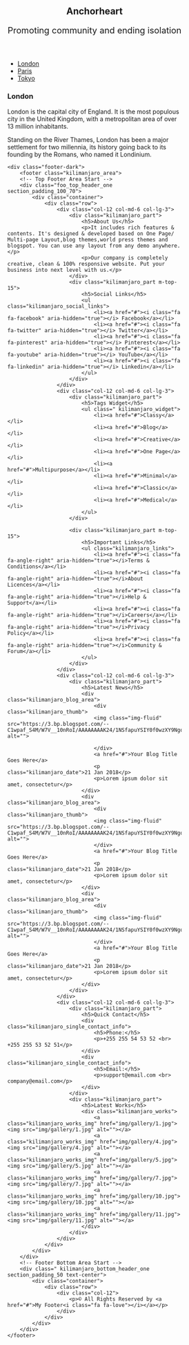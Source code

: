 <!DOCTYPE html>
<html lang="en">
<head>
<link href="//maxcdn.bootstrapcdn.com/bootstrap/4.1.1/css/bootstrap.min.css" rel="stylesheet" id="bootstrap-css">
<script src="//maxcdn.bootstrapcdn.com/bootstrap/4.1.1/js/bootstrap.min.js"></script>
<script src="//cdnjs.cloudflare.com/ajax/libs/jquery/3.2.1/jquery.min.js"></script>
<title>Anchorheart</title>
<meta charset="utf-8">
<meta name="viewport" content="width=device-width, initial-scale=1">
<style>
* {
  box-sizing: border-box;
}

body {
  font-family: Arial, Helvetica, sans-serif;
}

/* Style the header */
header {
  background-color: #666;
  padding: 30px;
  text-align: center;
  font-size: 35px;
  color: white;
}

/* Create two columns/boxes that floats next to each other */
nav {
  float: left;
  width: 30%;
  height: 300px; /* only for demonstration, should be removed */
  background: #ccc;
  padding: 20px;
}

/*style the list in the footer*/
nav2 {
  text-align: center;
  width: 500%;
  height: 200px; /* only for demonstration, should be removed */
  background: ;
  padding: 20px;
}

/* Style the list inside the menu */
nav ul {
  list-style-type: none;
  padding: 0;
}

article {
  float: left;
  padding: 20px;
  width: 70%;
  background-color: #f1f1f1;
  height: 300px; /* only for demonstration, should be removed */
}

/* Clear floats after the columns */
section::after {
  content: "";
  display: table;
  clear: both;
}

/* Responsive layout - makes the two columns/boxes stack on top of each other instead of next to each other, on small screens */
@media (max-width: 600px) {
  nav, article {
    width: 100%;
    height: auto;
  }
}
</style>
</head>
<body>

<header>
  <h2>Anchorheart</h2>
  <p style="text-align: center; font-size: 20px">Promoting community and ending isolation</p>
</header>

<section>
  <nav>
    <ul>
      <li><a href="#">London</a></li>
      <li><a href="#">Paris</a></li>
      <li><a href="#">Tokyo</a></li>
    </ul>
  </nav>
  
  <article>
    <h1>London</h1>
    <p>London is the capital city of England. It is the most populous city in the  United Kingdom, with a metropolitan area of over 13 million inhabitants.</p>
    <p>Standing on the River Thames, London has been a major settlement for two millennia, its history going back to its founding by the Romans, who named it Londinium.</p>
  </article>
</section>

    <div class="footer-dark">
        <footer class="kilimanjaro_area">
        <!-- Top Footer Area Start -->
        <div class="foo_top_header_one section_padding_100_70">
            <div class="container">
                <div class="row">
                    <div class="col-12 col-md-6 col-lg-3">
                        <div class="kilimanjaro_part">
                            <h5>About Us</h5>
                            <p>It includes rich features & contents. It's designed & developed based on One Page/ Multi-page Layout,blog themes,world press themes and blogspot. You can use any layout from any demo anywhere.</p>
                            <p>Our company is completely creative, clean & 100% responsive website. Put your business into next level with us.</p>
                        </div>
                        <div class="kilimanjaro_part m-top-15">
                            <h5>Social Links</h5>
                            <ul class="kilimanjaro_social_links">
                                <li><a href="#"><i class="fa fa-facebook" aria-hidden="true"></i> Facebook</a></li>
                                <li><a href="#"><i class="fa fa-twitter" aria-hidden="true"></i> Twitter</a></li>
                                <li><a href="#"><i class="fa fa-pinterest" aria-hidden="true"></i> Pinterest</a></li>
                                <li><a href="#"><i class="fa fa-youtube" aria-hidden="true"></i> YouTube</a></li>
                                <li><a href="#"><i class="fa fa-linkedin" aria-hidden="true"></i> Linkedin</a></li>
                            </ul>
                        </div>
                    </div>
                    <div class="col-12 col-md-6 col-lg-3">
                        <div class="kilimanjaro_part">
                            <h5>Tags Widget</h5>
                            <ul class=" kilimanjaro_widget">
                                <li><a href="#">Classy</a></li>
                                <li><a href="#">Blog</a></li>
                                <li><a href="#">Creative</a></li>
                                <li><a href="#">One Page</a></li>
                                <li><a href="#">Multipurpose</a></li>
                                <li><a href="#">Minimal</a></li>
                                <li><a href="#">Classic</a></li>
                                <li><a href="#">Medical</a></li>
                            </ul>
                        </div>

                        <div class="kilimanjaro_part m-top-15">
                            <h5>Important Links</h5>
                            <ul class="kilimanjaro_links">
                                <li><a href="#"><i class="fa fa-angle-right" aria-hidden="true"></i>Terms & Conditions</a></li>
                                <li><a href="#"><i class="fa fa-angle-right" aria-hidden="true"></i>About Licences</a></li>
                                <li><a href="#"><i class="fa fa-angle-right" aria-hidden="true"></i>Help & Support</a></li>
                                <li><a href="#"><i class="fa fa-angle-right" aria-hidden="true"></i>Careers</a></li>
                                <li><a href="#"><i class="fa fa-angle-right" aria-hidden="true"></i>Privacy Policy</a></li>
                                <li><a href="#"><i class="fa fa-angle-right" aria-hidden="true"></i>Community & Forum</a></li>
                            </ul>
                        </div>
                    </div>
                    <div class="col-12 col-md-6 col-lg-3">
                        <div class="kilimanjaro_part">
                            <h5>Latest News</h5>
                            <div class="kilimanjaro_blog_area">
                                <div class="kilimanjaro_thumb">
								<img class="img-fluid" src="https://3.bp.blogspot.com/--C1wpaf_S4M/W7V__10nRoI/AAAAAAAAK24/1NSfapuYSIY0f0wzXY9NgoH0FjQLT07YACKgBGAs/s1600/maxresdefault.jpg" alt="">

                                </div>
                                <a href="#">Your Blog Title Goes Here</a>
                                <p class="kilimanjaro_date">21 Jan 2018</p>
                                <p>Lorem ipsum dolor sit amet, consectetur</p>
                            </div>
                            <div class="kilimanjaro_blog_area">
                                <div class="kilimanjaro_thumb">
								<img class="img-fluid" src="https://3.bp.blogspot.com/--C1wpaf_S4M/W7V__10nRoI/AAAAAAAAK24/1NSfapuYSIY0f0wzXY9NgoH0FjQLT07YACKgBGAs/s1600/maxresdefault.jpg" alt="">
                                </div>
                                <a href="#">Your Blog Title Goes Here</a>
                                <p class="kilimanjaro_date">21 Jan 2018</p>
                                <p>Lorem ipsum dolor sit amet, consectetur</p>
                            </div>
                            <div class="kilimanjaro_blog_area">
                                <div class="kilimanjaro_thumb">
								<img class="img-fluid" src="https://3.bp.blogspot.com/--C1wpaf_S4M/W7V__10nRoI/AAAAAAAAK24/1NSfapuYSIY0f0wzXY9NgoH0FjQLT07YACKgBGAs/s1600/maxresdefault.jpg" alt="">
                                </div>
                                <a href="#">Your Blog Title Goes Here</a>
                                <p class="kilimanjaro_date">21 Jan 2018</p>
                                <p>Lorem ipsum dolor sit amet, consectetur</p>
                            </div>
                        </div>
                    </div>
                    <div class="col-12 col-md-6 col-lg-3">
                        <div class="kilimanjaro_part">
                            <h5>Quick Contact</h5>
                            <div class="kilimanjaro_single_contact_info">
                                <h5>Phone:</h5>
                                <p>+255 255 54 53 52 <br> +255 255 53 52 51</p>
                            </div>
                            <div class="kilimanjaro_single_contact_info">
                                <h5>Email:</h5>
                                <p>support@email.com <br> company@email.com</p>
                            </div>
                        </div>
                        <div class="kilimanjaro_part">
                            <h5>Latest Works</h5>
                            <div class="kilimanjaro_works">
                                <a class="kilimanjaro_works_img" href="img/gallery/1.jpg"><img src="img/gallery/1.jpg" alt=""></a>
                                <a class="kilimanjaro_works_img" href="img/gallery/4.jpg"><img src="img/gallery/4.jpg" alt=""></a>
                                <a class="kilimanjaro_works_img" href="img/gallery/5.jpg"><img src="img/gallery/5.jpg" alt=""></a>
                                <a class="kilimanjaro_works_img" href="img/gallery/7.jpg"><img src="img/gallery/7.jpg" alt=""></a>
                                <a class="kilimanjaro_works_img" href="img/gallery/10.jpg"><img src="img/gallery/10.jpg" alt=""></a>
                                <a class="kilimanjaro_works_img" href="img/gallery/11.jpg"><img src="img/gallery/11.jpg" alt=""></a>
                            </div>
                        </div>
                    </div>
                </div>
            </div>
        </div>
        <!-- Footer Bottom Area Start -->
        <div class=" kilimanjaro_bottom_header_one section_padding_50 text-center">
            <div class="container">
                <div class="row">
                    <div class="col-12">
                        <p>© All Rights Reserved by <a href="#">My Footer<i class="fa fa-love"></i></a></p>
                    </div>
                </div>
            </div>
        </div>
    </footer>


</body>
</html>
